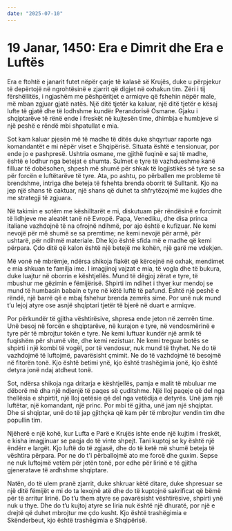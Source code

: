 ```yaml
---
date: "2025-07-10"
---
```


# 19 Janar, 1450: Era e Dimrit dhe Era e Luftës

Era e ftohtë e janarit futet nëpër çarje të kalasë së Krujës, duke u përpjekur të depërtojë në ngrohtësinë e zjarrit që digjet në oxhakun tim.  Zëri i tij fërshëllitës, i ngjashëm me pëshpëritjet e armiqve që fshehin nëpër male, më mban zgjuar gjatë natës.  Një ditë tjetër ka kaluar, një ditë tjetër e kësaj lufte të gjatë dhe të lodhshme kundër Perandorisë Osmane.  Gjaku i shqiptarëve të rënë ende i freskët në kujtesën time, dhimbja e humbjeve si një peshë e rëndë mbi shpatullat e mia.

Sot kam kaluar pjesën më të madhe të ditës duke shqyrtuar raporte nga komandantët e mi nëpër viset e Shqipërisë.  Situata është e tensionuar, por ende jo e pashpresë.  Ushtria osmane, me gjithë fuqinë e saj të madhe, është e lodhur nga betejat e shumta.  Sulmet e tyre të vazhdueshme kanë filluar të dobësohen, shpesh më shumë për shkak të logjistikës së tyre se sa për forcën e luftëtarëve të tyre.  Ata, po ashtu, po përballen me probleme të brendshme, intriga dhe beteja të fshehta brenda oborrit të Sulltanit.  Kjo na jep një shans të caktuar, një shans që duhet ta shfrytëzojmë me kujdes dhe me strategji të zgjuara.

Në takimin e sotëm me këshilltarët e mi, diskutuam për rëndësinë e forcimit të lidhjeve me aleatët tanë në Evropë.  Papa, Venediku, dhe disa princa italiane vazhdojnë të na ofrojnë ndihmë, por ajo është e kufizuar.  Ne kemi nevojë për më shumë se sa premtime; ne kemi nevojë për armë, për ushtarë, për ndihmë materiale.  Dhe kjo është sfida më e madhe që kemi përpara.  Çdo ditë që kalon është një betejë me kohën, një garë me vdekjen.

Më vonë në mbrëmje, ndërsa shikoja flakët që kërcejnë në oxhak, mendimet e mia shkuan te familja ime.  I imagjinoj vajzat e mia, të vogla dhe të bukura, duke luajtur në oborrin e kështjellës.  Mund të dëgjoj zërat e tyre, të mbushur me gëzimin e fëmijërisë.  Shpirti im ndihet i thyer kur mendoj se mund të humbasin babain e tyre në këtë luftë të pafund.  Është një peshë e rëndë, një barrë që e mbaj fshehur brenda zemrës sime.  Por unë nuk mund t’u lejoj atyre ose asnjë shqiptari tjetër të bjerë në duart e armiqve.

Por përkundër të gjitha vështirësive, shpresa ende jeton në zemrën time.  Unë besoj në forcën e shqiptarëve, në kurajon e tyre, në vendosmërinë e tyre për të mbrojtur tokën e tyre.  Ne kemi luftuar kundër një armik të fuqishëm për shumë vite, dhe kemi rezistuar.  Ne kemi treguar botës se shpirti i një kombi të vogël, por të vendosur, nuk mund të thyhet.  Ne do të vazhdojmë të luftojmë, pavarësisht çmimit.  Ne do të vazhdojmë të besojmë në fitorën tonë.  Kjo është betimi ynë, kjo është trashëgimia jonë, kjo është detyra jonë ndaj atdheut tonë.


Sot, ndërsa shikoja nga dritarja e kështjellës, pamja e malit të mbuluar me dëborë më dha një ndjenjë të paqes së çuditshme.  Një lloj paqeje që del nga thellësia e shpirtit, një lloj qetësie që del nga vetëdija e detyrës.  Unë jam një luftëtar, një komandant, një princ.  Por mbi të gjitha, unë jam një shqiptar.  Dhe si shqiptar, unë do të jap gjithçka që kam për të mbrojtur vendin tim dhe popullin tim.

Njëherë e një kohë, kur Lufta e Parë e Krujës ishte ende një kujtim i freskët, e kisha imagjinuar se paqja do të vinte shpejt. Tani kuptoj se ky është një ëndërr e largët.  Kjo luftë do të zgjasë, dhe do të ketë më shumë beteja të vështira përpara.  Por ne do t'i përballojmë ato me forcë dhe guxim.  Sepse ne nuk luftojmë vetëm për jetën tonë, por edhe për lirinë e të gjitha gjeneratave të ardhshme shqiptare.


Natën, do të ulem pranë zjarrit, duke shkruar këtë ditare, duke shpresuar se një ditë fëmijët e mi do ta lexojnë atë dhe do të kuptojnë sakrificat që bëmë për të arritur lirinë.  Do t’u them atyre se pavarësisht vështirësive, shpirti ynë nuk u thye.  Dhe do t’u kujtoj atyre se liria nuk është një dhuratë, por një e drejtë që duhet mbrojtur me çdo kusht.  Kjo është trashëgimia e Skënderbeut, kjo është trashëgimia e Shqipërisë.
